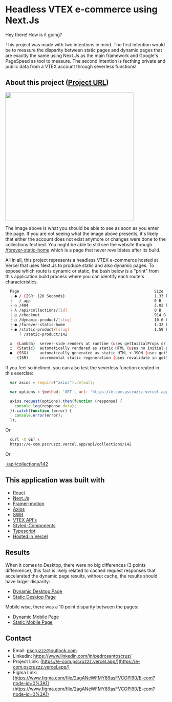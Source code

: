 # Headless VTEX e-commerce using Next.Js

Hey there! How is it going?

This project was made with two intentions in mind. The first intention would be to measure the disparity between static pages and dynamic pages that are exactly the same using Next.Js as the main framework and Google's PageSpeed as tool to measure. The second intention is fecthing private and public data from a VTEX account through severless functions!

## About this project ([Project URL](https://e-com.pscruzzz.vercel.app/))

<img src="https://user-images.githubusercontent.com/67528242/107867249-14330f00-6e58-11eb-8544-93a11d950f3c.png" width="400px">

The image above is what you should be able to see as soon as you enter the page. If you are not seeing what the image above presents, it's likely that either the account does not exist anymore or changes were done to the collections fecthed. You might be able to still see the website through [/forever-static-home](https://e-com.pscruzzz.vercel.app/forever-static-home) which is a page that never revalidates after its build.

All in all, this project represents a headless VTEX e-commerce hosted at Vercel that uses Next.Js to produce static and also dynamic pages. To expose which route is dynamic or static, the bash below is a "print" from this application build process where you can identify each route's characteristics.

```bash
  Page                                                           Size     First Load JS
  ┌ ● / (ISR: 120 Seconds)                                       1.33 kB         115 kB
  ├   /_app                                                      0 B            71.5 kB
  ├ ○ /404                                                       3.02 kB        74.5 kB
  ├ λ /api/collections/[id]                                      0 B            71.5 kB
  ├ ○ /checkout                                                  914 B          74.3 kB
  ├ ○ /dynamic-product/[slug]                                    10.6 kB         116 kB
  ├ ● /forever-static-home                                       1.32 kB         115 kB
  └ ● /static-product/[slug]                                     1.59 kB         107 kB
      └ /static-product/142

  λ  (Lambda)  server-side renders at runtime (uses getInitialProps or getServerSideProps)
  ○  (Static)  automatically rendered as static HTML (uses no initial props)
  ●  (SSG)     automatically generated as static HTML + JSON (uses getStaticProps)
     (ISR)     incremental static regeneration (uses revalidate in getStaticProps)
```

If you feel so inclined, you can also test the severless function created in this exercise:

```js
  var axios = require("axios").default;

  var options = {method: 'GET', url: 'https://e-com.pscruzzz.vercel.app/api/collections/142'};

  axios.request(options).then(function (response) {
    console.log(response.data);
  }).catch(function (error) {
    console.error(error);
  });
```

Or

```bash
  curl -X GET \
  https://e-com.pscruzzz.vercel.app/api/collections/142
```

Or

[./api/collections/142](https://e-com.pscruzzz.vercel.app/api/collections/142)

## This application was built with

* [React](https://pt-br.reactjs.org/docs/hooks-intro.html)
* [Next.Js](https://nextjs.org/)
* [Framer-motion](https://www.framer.com/motion/)
* [Axios](https://github.com/axios/axios)
* [SWR](https://swr.vercel.app/)
* [VTEX API's](https://developers.vtex.com/vtex-developer-docs/reference/get-to-know-vtex-apis)
* [Styled-Components](https://styled-components.com/)
* [Typescript](https://www.typescriptlang.org/)
* [Hosted in Vercel](vercel.com)

## Results

When it comes to Desktop, there were no big differences (3 points diffenrence), this fact is likely related to cached request responses that accelarated the dynamic page results, without cache, the results should have larger disparity:
* [Dynamic Desktop Page](https://developers.google.com/speed/pagespeed/insights/?hl=pt-br&url=https%3A%2F%2Fe-com.pscruzzz.vercel.app%2Fdynamic-product%2F142&tab=desktop)
* [Static Desktop Page](https://developers.google.com/speed/pagespeed/insights/?hl=pt-br&url=https%3A%2F%2Fe-com.pscruzzz.vercel.app%2Fstatic-product%2F142&tab=desktop)

Mobile wise, there was a 10 point disparity between the pages:
* [Dynamic Mobile Page](https://developers.google.com/speed/pagespeed/insights/?hl=pt-br&url=https%3A%2F%2Fe-com.pscruzzz.vercel.app%2Fdynamic-product%2F142&tab=mobile)
* [Static Mobile Page](https://developers.google.com/speed/pagespeed/insights/?hl=pt-br&url=https%3A%2F%2Fe-com.pscruzzz.vercel.app%2Fstatic-product%2F142&tab=mobile)

## Contact

* Email: pscruzzz@outlook.com
* Linkedin: https://www.linkedin.com/in/pedrosantoscruz/
* Project Link: [https://e-com.pscruzzz.vercel.app/](https://e-com.pscruzzz.vercel.app/)
* Figma Link: [https://www.figma.com/file/2agANeWFMY89asFVCOPl90/E-com?node-id=0%3A1](https://www.figma.com/file/2agANeWFMY89asFVCOPl90/E-com?node-id=0%3A1)
